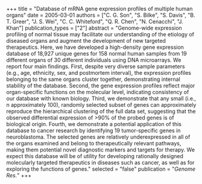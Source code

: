 +++
title = "Database of mRNA gene expression profiles of multiple human organs"
date = 2005-03-01
authors = ["C. G. Son", "S. Bilke", "S. Davis", "B. T. Greer", "J. S. Wei", "C. C. Whiteford", "Q. R. Chen", "N. Cenacchi", "J. Khan"]
publication_types = ["2"]
abstract = "Genome-wide expression profiling of normal tissue may facilitate our understanding of the etiology of diseased organs and augment the development of new targeted therapeutics. Here, we have developed a high-density gene expression database of 18,927 unique genes for 158 normal human samples from 19 different organs of 30 different individuals using DNA microarrays. We report four main findings. First, despite very diverse sample parameters (e.g., age, ethnicity, sex, and postmortem interval), the expression profiles belonging to the same organs cluster together, demonstrating internal stability of the database. Second, the gene expression profiles reflect major organ-specific functions on the molecular level, indicating consistency of our database with known biology. Third, we demonstrate that any small (i.e., n approximately 100), randomly selected subset of genes can approximately reproduce the hierarchical clustering of the full data set, suggesting that the observed differential expression of >90% of the probed genes is of biological origin. Fourth, we demonstrate a potential application of this database to cancer research by identifying 19 tumor-specific genes in neuroblastoma. The selected genes are relatively underexpressed in all of the organs examined and belong to therapeutically relevant pathways, making them potential novel diagnostic markers and targets for therapy. We expect this database will be of utility for developing rationally designed molecularly targeted therapeutics in diseases such as cancer, as well as for exploring the functions of genes."
selected = "false"
publication = "*Genome Res.*"
+++

